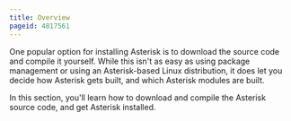 ```yaml
---
title: Overview
pageid: 4817561
---
```


One popular option for installing Asterisk is to download the source code and compile it yourself. While this isn't as easy as using package management or using an Asterisk-based Linux distribution, it does let you decide how Asterisk gets built, and which Asterisk modules are built.

In this section, you'll learn how to download and compile the Asterisk source code, and get Asterisk installed.

 

 

 

